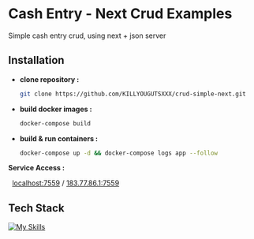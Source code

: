# Cash Entry - Next Crud Examples
Simple cash entry crud, using next + json server


## Installation

- **clone repository :**
    ```bash
    git clone https://github.com/KILLYOUGUTSXXX/crud-simple-next.git
    ```

- **build docker images :**
    ```bash
    docker-compose build
    ```
- **build & run containers :**
    ```bash
    docker-compose up -d && docker-compose logs app --follow
    ```
**Service Access :**

&nbsp;&nbsp;[localhost:7559](localhost:7559) / [183.77.86.1:7559](177.89.33.1:7559)  


## Tech Stack
[![My Skills](https://skillicons.dev/icons?i=next,nodejs,docker,bash,ts,js)](https://skillicons.dev)
